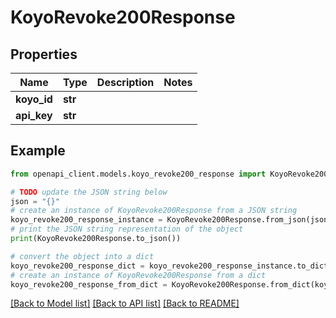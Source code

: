 # KoyoRevoke200Response


## Properties

Name | Type | Description | Notes
------------ | ------------- | ------------- | -------------
**koyo_id** | **str** |  | 
**api_key** | **str** |  | 

## Example

```python
from openapi_client.models.koyo_revoke200_response import KoyoRevoke200Response

# TODO update the JSON string below
json = "{}"
# create an instance of KoyoRevoke200Response from a JSON string
koyo_revoke200_response_instance = KoyoRevoke200Response.from_json(json)
# print the JSON string representation of the object
print(KoyoRevoke200Response.to_json())

# convert the object into a dict
koyo_revoke200_response_dict = koyo_revoke200_response_instance.to_dict()
# create an instance of KoyoRevoke200Response from a dict
koyo_revoke200_response_from_dict = KoyoRevoke200Response.from_dict(koyo_revoke200_response_dict)
```
[[Back to Model list]](../README.md#documentation-for-models) [[Back to API list]](../README.md#documentation-for-api-endpoints) [[Back to README]](../README.md)


